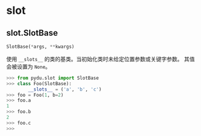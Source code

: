 # slot

## slot.SlotBase
```python
SlotBase(*args, **kwargs)
```

使用 `__slots__` 的类的基类。当初始化类时未给定位置参数或关键字参数。
其值会被设置为 `None`。

```python
>>> from pydu.slot import SlotBase
>>> class Foo(SlotBase):
        __slots__ = ('a', 'b', 'c')
>>> foo = Foo(1, b=2)
>>> foo.a
1
>>> foo.b
2
>>> foo.c
>>>
```
